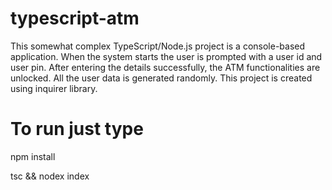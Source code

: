 # typescript-atm

This somewhat complex TypeScript/Node.js project is a console-based application. When the system starts the user is prompted with a user id and user pin. After entering the details successfully, the ATM functionalities are unlocked. All the user data is generated randomly. This project is created using inquirer library.

# To run just type

npm install

tsc && nodex index
